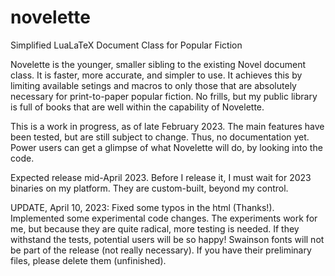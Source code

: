# novelette
Simplified LuaLaTeX Document Class for Popular Fiction

Novelette is the younger, smaller sibling to the existing Novel document class.
It is faster, more accurate, and simpler to use. It achieves this by limiting
available setings and macros to only those that are absolutely necessary for
print-to-paper popular fiction. No frills, but my public library is full of
books that are well within the capability of Novelette.

This is a work in progress, as of late February 2023. The main features have
been tested, but are still subject to change. Thus, no documentation yet.
Power users can get a glimpse of what Novelette will do, by looking into
the code.

Expected release mid-April 2023. Before I release it, I must wait for
2023 binaries on my platform. They are custom-built, beyond my control.

UPDATE, April 10, 2023: Fixed some typos in the html (Thanks!). Implemented
some experimental code changes. The experiments work for me, but because
they are quite radical, more testing is needed. If they withstand the tests,
potential users will be so happy! Swainson fonts will not be part of the
release (not really necessary). If you have their preliminary files,
please delete them (unfinished).

